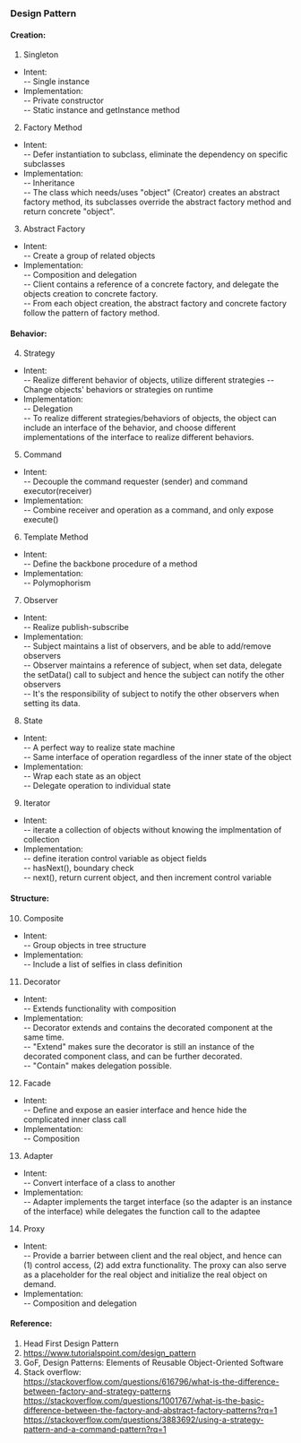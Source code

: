 ### Design Pattern  
#### Creation:  
1. Singleton  
- Intent:  
-- Single instance  
- Implementation:  
-- Private constructor  
-- Static instance and getInstance method  
2. Factory Method  
- Intent:  
-- Defer instantiation to subclass, eliminate the dependency on specific subclasses  
- Implementation:  
-- Inheritance  
-- The class which needs/uses "object" (Creator) creates an abstract factory method, its subclasses override the abstract factory method and return concrete "object".
3. Abstract Factory  
- Intent:  
-- Create a group of related objects  
- Implementation:  
-- Composition and delegation  
-- Client contains a reference of a concrete factory, and delegate the objects creation to concrete factory.  
-- From each object creation, the abstract factory and concrete factory follow the pattern of factory method.  

#### Behavior:  
4. Strategy  
- Intent:  
-- Realize different behavior of objects, utilize different strategies
-- Change objects' behaviors or strategies on runtime  
- Implementation:  
-- Delegation  
-- To realize different strategies/behaviors of objects, the object can include an interface of the behavior, and choose different implementations of the interface to realize different behaviors.  
5. Command  
- Intent:  
-- Decouple the command requester (sender) and command executor(receiver)  
- Implementation:  
-- Combine receiver and operation as a command, and only expose execute()  
6. Template Method  
- Intent:  
-- Define the backbone procedure of a method  
- Implementation:  
-- Polymophorism  
7. Observer  
- Intent:  
-- Realize publish-subscribe  
- Implementation:  
-- Subject maintains a list of observers, and be able to add/remove observers  
-- Observer maintains a reference of subject, when set data, delegate the setData() call to subject and hence the subject can notify the other observers  
-- It's the responsibility of subject to notify the other observers when setting its data.  
8.  State  
- Intent:  
-- A perfect way to realize state machine  
-- Same interface of operation regardless of the inner state of the object  
- Implementation:  
-- Wrap each state as an object  
-- Delegate operation to individual state  
9.  Iterator  
- Intent:  
-- iterate a collection of objects without knowing the implmentation of collection  
- Implementation:  
-- define iteration control variable as object fields  
-- hasNext(), boundary check  
-- next(), return current object, and then increment control variable  

#### Structure:  
10. Composite  
- Intent:  
-- Group objects in tree structure  
- Implementation:  
-- Include a list of selfies in class definition  
11. Decorator  
- Intent:  
-- Extends functionality with composition  
- Implementation:  
-- Decorator extends and contains the decorated component at the same time.  
-- "Extend" makes sure the decorator is still an instance of the decorated component class, and can be further decorated.    
-- "Contain" makes delegation possible.  
12. Facade  
- Intent:  
-- Define and expose an easier interface and hence hide the complicated inner class call
- Implementation:  
-- Composition  
13. Adapter  
- Intent:  
-- Convert interface of a class to another  
- Implementation:  
-- Adapter implements the target interface (so the adapter is an instance of the interface) while delegates the function call to the adaptee
14. Proxy  
- Intent:  
-- Provide a barrier between client and the real object, and hence can (1) control access, (2) add extra functionality. The proxy can also serve as a placeholder for the real object and initialize the real object on demand.  
- Implementation:  
-- Composition and delegation  

#### Reference:  
1. Head First Design Pattern
2. https://www.tutorialspoint.com/design_pattern  
3. GoF, Design Patterns: Elements of Reusable Object-Oriented Software  
4. Stack overflow:  
https://stackoverflow.com/questions/616796/what-is-the-difference-between-factory-and-strategy-patterns
https://stackoverflow.com/questions/1001767/what-is-the-basic-difference-between-the-factory-and-abstract-factory-patterns?rq=1  
https://stackoverflow.com/questions/3883692/using-a-strategy-pattern-and-a-command-pattern?rq=1 
